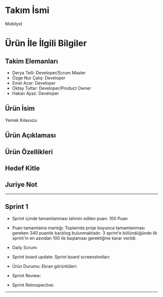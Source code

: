 # Takım İsmi

Mobilyst

# Ürün İle İlgili Bilgiler

## Takim Elemanları
* Derya Telli: Developer/Scrum Master
* Özge Nur Çalış: Developer
* Emel Acar: Developer
* Oktay Tultar: Developer/Product Owner
* Hakan Ayaz: Developer

## Ürün İsim
Yemek Kılavuzu

## Ürün Açıklaması



## Ürün Özellikleri


## Hedef Kitle


## Juriye Not 

---


## Sprint 1
* Sprint içinde tamamlanması tahmin edilen puan: 100 Puan

* Puan tamamlama mantığı: Toplamda proje boyunca tamamlanması gereken 340 puanlık backlog bulunmaktadır. 3 sprint'e bölündüğünde ilk sprint'in en azından 100 ile başlaması gerektiğine karar verildi.

* Daily Scrum:
* Sprint board update: Sprint board screenshotları:

* Ürün Durumu: Ekran görüntüleri:

* Sprint Review:

* Sprint Retrospective:

---

